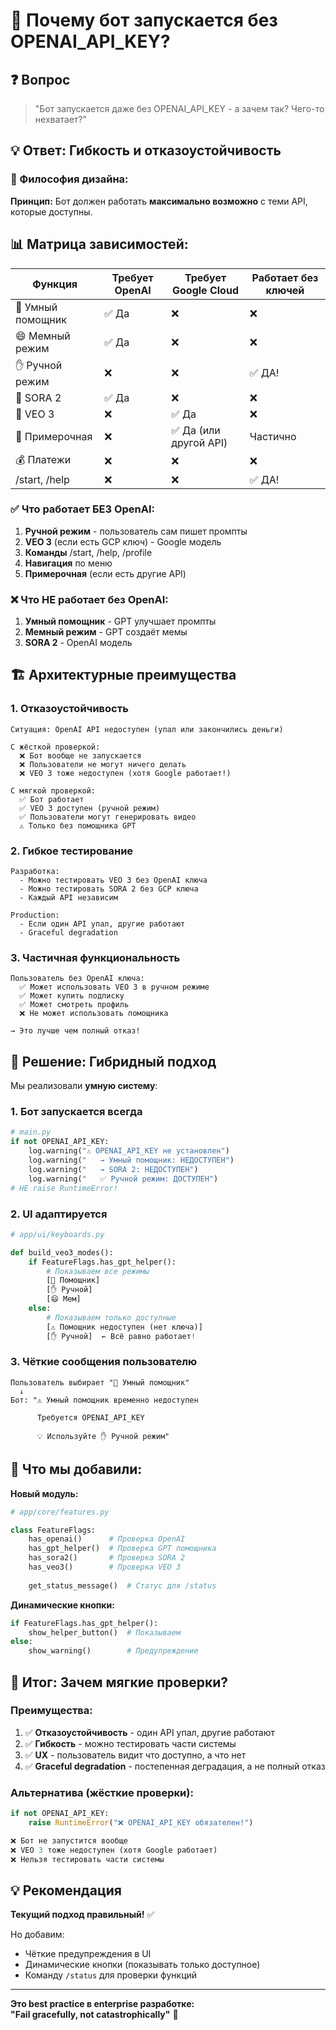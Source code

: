 # 🤔 Почему бот запускается без OPENAI_API_KEY?

## ❓ Вопрос

> "Бот запускается даже без OPENAI_API_KEY - а зачем так? Чего-то нехватает?"

## 💡 Ответ: Гибкость и отказоустойчивость

### 🎯 Философия дизайна:

**Принцип:** Бот должен работать **максимально возможно** с теми API, которые доступны.

## 📊 Матрица зависимостей:

| Функция | Требует OpenAI | Требует Google Cloud | Работает без ключей |
|---------|----------------|----------------------|---------------------|
| 🤖 Умный помощник | ✅ Да | ❌ | ❌ |
| 😄 Мемный режим | ✅ Да | ❌ | ❌ |
| ✋ Ручной режим | ❌ | ❌ | ✅ ДА! |
| 🌟 SORA 2 | ✅ Да | ❌ | ❌ |
| 🎥 VEO 3 | ❌ | ✅ Да | ❌ |
| 👗 Примерочная | ❌ | ✅ Да (или другой API) | Частично |
| 💰 Платежи | ❌ | ❌ | ❌ |
| /start, /help | ❌ | ❌ | ✅ ДА! |

### ✅ Что работает БЕЗ OpenAI:

1. **Ручной режим** - пользователь сам пишет промпты
2. **VEO 3** (если есть GCP ключ) - Google модель
3. **Команды** /start, /help, /profile
4. **Навигация** по меню
5. **Примерочная** (если есть другие API)

### ❌ Что НЕ работает без OpenAI:

1. **Умный помощник** - GPT улучшает промпты
2. **Мемный режим** - GPT создаёт мемы
3. **SORA 2** - OpenAI модель

## 🏗️ Архитектурные преимущества

### 1. Отказоустойчивость

```
Ситуация: OpenAI API недоступен (упал или закончились деньги)

С жёсткой проверкой:
  ❌ Бот вообще не запускается
  ❌ Пользователи не могут ничего делать
  ❌ VEO 3 тоже недоступен (хотя Google работает!)

С мягкой проверкой:
  ✅ Бот работает
  ✅ VEO 3 доступен (ручной режим)
  ✅ Пользователи могут генерировать видео
  ⚠️ Только без помощника GPT
```

### 2. Гибкое тестирование

```
Разработка:
  - Можно тестировать VEO 3 без OpenAI ключа
  - Можно тестировать SORA 2 без GCP ключа
  - Каждый API независим

Production:
  - Если один API упал, другие работают
  - Graceful degradation
```

### 3. Частичная функциональность

```
Пользователь без OpenAI ключа:
  ✅ Может использовать VEO 3 в ручном режиме
  ✅ Может купить подписку
  ✅ Может смотреть профиль
  ❌ Не может использовать помощника
  
→ Это лучше чем полный отказ!
```

## 🎨 Решение: Гибридный подход

Мы реализовали **умную систему**:

### 1. Бот запускается всегда

```python
# main.py
if not OPENAI_API_KEY:
    log.warning("⚠️ OPENAI_API_KEY не установлен")
    log.warning("   → Умный помощник: НЕДОСТУПЕН")
    log.warning("   → SORA 2: НЕДОСТУПЕН")
    log.warning("   ✅ Ручной режим: ДОСТУПЕН")
# НЕ raise RuntimeError!
```

### 2. UI адаптируется

```python
# app/ui/keyboards.py

def build_veo3_modes():
    if FeatureFlags.has_gpt_helper():
        # Показываем все режимы
        [🤖 Помощник]
        [✋ Ручной]
        [😄 Мем]
    else:
        # Показываем только доступные
        [⚠️ Помощник недоступен (нет ключа)]
        [✋ Ручной]  ← Всё равно работает!
```

### 3. Чёткие сообщения пользователю

```
Пользователь выбирает "🤖 Умный помощник"
  ↓
Бот: "⚠️ Умный помощник временно недоступен
      
      Требуется OPENAI_API_KEY
      
      💡 Используйте ✋ Ручной режим"
```

## 🔧 Что мы добавили:

**Новый модуль:**
```python
# app/core/features.py

class FeatureFlags:
    has_openai()      # Проверка OpenAI
    has_gpt_helper()  # Проверка GPT помощника
    has_sora2()       # Проверка SORA 2
    has_veo3()        # Проверка VEO 3
    
    get_status_message()  # Статус для /status
```

**Динамические кнопки:**
```python
if FeatureFlags.has_gpt_helper():
    show_helper_button()  # Показываем
else:
    show_warning()        # Предупреждение
```

## 🎯 Итог: Зачем мягкие проверки?

### Преимущества:

1. ✅ **Отказоустойчивость** - один API упал, другие работают
2. ✅ **Гибкость** - можно тестировать части системы
3. ✅ **UX** - пользователь видит что доступно, а что нет
4. ✅ **Graceful degradation** - постепенная деградация, а не полный отказ

### Альтернатива (жёсткие проверки):

```python
if not OPENAI_API_KEY:
    raise RuntimeError("❌ OPENAI_API_KEY обязателен!")

❌ Бот не запустится вообще
❌ VEO 3 тоже недоступен (хотя Google работает)
❌ Нельзя тестировать части системы
```

## 💡 Рекомендация

**Текущий подход правильный!** ✅

Но добавим:
- Чёткие предупреждения в UI
- Динамические кнопки (показывать только доступное)
- Команду `/status` для проверки функций

---

**Это best practice в enterprise разработке:**  
**"Fail gracefully, not catastrophically"** 🎯


